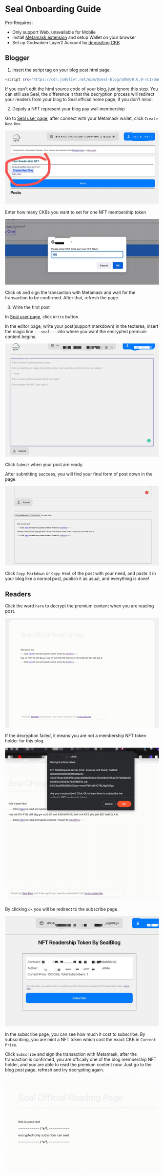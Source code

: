 # Seal Onboarding Guide

Pre-Requires:

- Only support Web, unavailable for Mobile
- Install [Metamask extension](https://metamask.io/) and setup Wallet on your browser
- Set up Godwoken Layer2 Account by [depositing CKB](https://light-godwoken-git-tx-history-cryptape.vercel.app/#/v1)

## Blogger

1. Insert the script tag on your blog post html page.

```sh
<script src="https://cdn.jsdelivr.net/npm/@seal-blog/sdk@v0.6.0-rc1/bundle/unseal.min.js" />
```

If you can't edit the html source code of your blog, just ignore this step. You can still use Seal, the difference it that the decryption process will redirect your readers from your blog to Seal official home page, if you don't mind.

2. Depoly a NFT represent your blog pay wall membership

Go to [Seal user page](https://sealblog.xyz/user), after connect with your Metamask wallet, click `Create New One`.

![img](imgs/deploy-nft-1.jpeg)

Enter how many CKBs you want to set for one NFT membership token

![img](imgs/deploy-nft-2.jpeg)

Click ok and sign the transaction with Metamask and wait for the transaction to be confirmed. After that, refresh the page.

3. Write the first post

In [Seal user page](https://sealblog.xyz/user), click `Write` button.

In the editor page, write your post(support markdown) in the textarea, insert the magic line `---seal---` into where you want the encrypted premium content begins.

![img](imgs/write-1.jpeg)

Click `Submit` when your post are ready.

After submitting success, you will find your final form of post down in the page. 

![img](imgs/write-2.png)

Click `Copy Markdown` or `Copy Html` of the post with your need, and paste it in your blog like a normal post, publish it as usual, and everything is done!

## Readers

Click the word `here` to decrypt the premium content when you are reading post.

![img](imgs/read-1.png)

If the decryption failed, it means you are not a membership NFT token holder for this blog. 

![img](imgs/read-2.jpeg)

By clicking `ok` you will be redirect to the subscribe page.

![img](imgs/read-3.jpeg)

In the subscribe page, you can see how much it cost to subscribe. By subscribing, you are mint a NFT token which cost the exact CKB in `Current Price`.

Click `Subscribe` and sign the transaction with Metamask, after the transaction is confirmed, you are officaily one of the blog membership NFT holder, and you are able to read the premium content now. Just go to the blog post page, refresh and try decrypting again.

![img](imgs/read-4.png)
